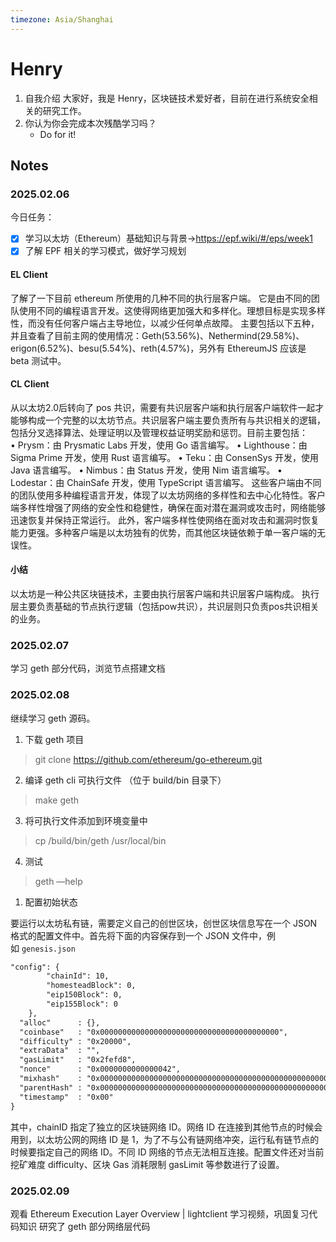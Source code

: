 ```yaml
---
timezone: Asia/Shanghai
---
```


# Henry

1. 自我介绍
    大家好，我是 Henry，区块链技术爱好者，目前在进行系统安全相关的研究工作。
2. 你认为你会完成本次残酷学习吗？
    - Do for it!

## Notes

<!-- Content_START -->

### 2025.02.06

今日任务：
- [x] 学习以太坊（Ethereum）基础知识与背景->https://epf.wiki/#/eps/week1
- [x] 了解 EPF 相关的学习模式，做好学习规划

#### EL Client
了解了一下目前 ethereum 所使用的几种不同的执行层客户端。
它是由不同的团队使用不同的编程语言开发。这使得网络更加强大和多样化。理想目标是实现多样性，而没有任何客户端占主导地位，以减少任何单点故障。
主要包括以下五种，并且查看了目前主网的使用情况：Geth(53.56%)、Nethermind(29.58%)、erigon(6.52%)、besu(5.54%)、reth(4.57%)，另外有 EthereumJS 应该是 beta 测试中。

#### CL Client
从以太坊2.0后转向了 pos 共识，需要有共识层客户端和执行层客户端软件一起才能够构成一个完整的以太坊节点。共识层客户端主要负责所有与共识相关的逻辑，包括分叉选择算法、处理证明以及管理权益证明奖励和惩罚。目前主要包括：	
    •	Prysm：由 Prysmatic Labs 开发，使用 Go 语言编写。
	•	Lighthouse：由 Sigma Prime 开发，使用 Rust 语言编写。
	•	Teku：由 ConsenSys 开发，使用 Java 语言编写。
	•	Nimbus：由 Status 开发，使用 Nim 语言编写。
	•	Lodestar：由 ChainSafe 开发，使用 TypeScript 语言编写。
这些客户端由不同的团队使用多种编程语言开发，体现了以太坊网络的多样性和去中心化特性。客户端多样性增强了网络的安全性和稳健性，确保在面对潜在漏洞或攻击时，网络能够迅速恢复并保持正常运行。
此外，客户端多样性使网络在面对攻击和漏洞时恢复能力更强。多种客户端是以太坊独有的优势，而其他区块链依赖于单一客户端的无误性。

#### 小结
以太坊是一种公共区块链技术，主要由执行层客户端和共识层客户端构成。
执行层主要负责基础的节点执行逻辑（包括pow共识），共识层则只负责pos共识相关的业务。

### 2025.02.07
学习 geth 部分代码，浏览节点搭建文档

### 2025.02.08
继续学习 geth 源码。
1. 下载 geth 项目
> git clone https://github.com/ethereum/go-ethereum.git
2. 编译 geth cli  可执行文件 （位于 build/bin 目录下）
> make geth
3. 将可执行文件添加到环境变量中
> cp /build/bin/geth /usr/local/bin
4. 测试
> geth —help
1. 配置初始状态

要运行以太坊私有链，需要定义自己的创世区块，创世区块信息写在一个 JSON 格式的配置文件中。首先将下面的内容保存到一个 JSON 文件中，例如 `genesis.json`
```markdown
"config": {
        "chainId": 10, 
        "homesteadBlock": 0,
        "eip150Block": 0,
        "eip155Block": 0
    },
  "alloc"      : {},
  "coinbase"   : "0x0000000000000000000000000000000000000000",
  "difficulty" : "0x20000",
  "extraData"  : "",
  "gasLimit"   : "0x2fefd8",
  "nonce"      : "0x0000000000000042",
  "mixhash"    : "0x0000000000000000000000000000000000000000000000000000000000000000",
  "parentHash" : "0x0000000000000000000000000000000000000000000000000000000000000000",
  "timestamp"  : "0x00"
}
```

其中，chainID 指定了独立的区块链网络 ID。网络 ID 在连接到其他节点的时候会用到，以太坊公网的网络 ID 是 1，为了不与公有链网络冲突，运行私有链节点的时候要指定自己的网络 ID。不同 ID 网络的节点无法相互连接。配置文件还对当前挖矿难度 difficulty、区块 Gas 消耗限制 gasLimit 等参数进行了设置。

### 2025.02.09
观看 Ethereum Execution Layer Overview | lightclient 学习视频，巩固复习代码知识
研究了 geth 部分网络层代码


<!-- Content_END -->
